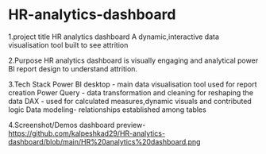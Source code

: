 # HR-analytics-dashboard
1.project title
HR analytics dashboard
A dynamic,interactive data visualisation tool built to see attrition

2.Purpose
HR analytics dashboard is visually engaging and analytical power BI report design to understand attrition.

3.Tech Stack
Power BI desktop - main data visualisation tool used for report creation
Power Query - data transformation and cleaning for reshaping the data
DAX - used for calculated measures,dynamic visuals and contributed logic
Data modeling- relationships established among tables

4.Screenshot/Demos
dashboard preview-https://github.com/kalpeshkad29/HR-analytics-dashboard/blob/main/HR%20analytics%20dashboard.png
